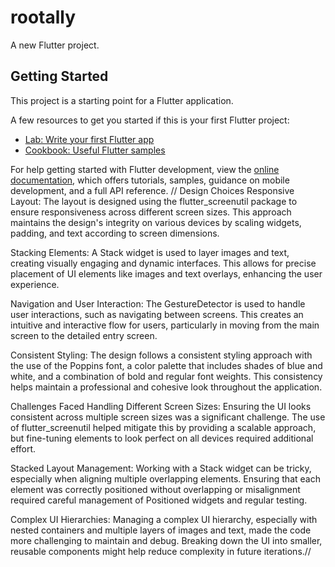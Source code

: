 # rootally

A new Flutter project.

## Getting Started

This project is a starting point for a Flutter application.

A few resources to get you started if this is your first Flutter project:

- [Lab: Write your first Flutter app](https://docs.flutter.dev/get-started/codelab)
- [Cookbook: Useful Flutter samples](https://docs.flutter.dev/cookbook)

For help getting started with Flutter development, view the
[online documentation](https://docs.flutter.dev/), which offers tutorials,
samples, guidance on mobile development, and a full API reference.
//
Design Choices
Responsive Layout: The layout is designed using the flutter_screenutil package to ensure responsiveness across different screen sizes. This approach maintains the design's integrity on various devices by scaling widgets, padding, and text according to screen dimensions.

Stacking Elements: A Stack widget is used to layer images and text, creating visually engaging and dynamic interfaces. This allows for precise placement of UI elements like images and text overlays, enhancing the user experience.

Navigation and User Interaction: The GestureDetector is used to handle user interactions, such as navigating between screens. This creates an intuitive and interactive flow for users, particularly in moving from the main screen to the detailed entry screen.

Consistent Styling: The design follows a consistent styling approach with the use of the Poppins font, a color palette that includes shades of blue and white, and a combination of bold and regular font weights. This consistency helps maintain a professional and cohesive look throughout the application.

Challenges Faced
Handling Different Screen Sizes: Ensuring the UI looks consistent across multiple screen sizes was a significant challenge. The use of flutter_screenutil helped mitigate this by providing a scalable approach, but fine-tuning elements to look perfect on all devices required additional effort.

Stacked Layout Management: Working with a Stack widget can be tricky, especially when aligning multiple overlapping elements. Ensuring that each element was correctly positioned without overlapping or misalignment required careful management of Positioned widgets and regular testing.

Complex UI Hierarchies: Managing a complex UI hierarchy, especially with nested containers and multiple layers of images and text, made the code more challenging to maintain and debug. Breaking down the UI into smaller, reusable components might help reduce complexity in future iterations.//
